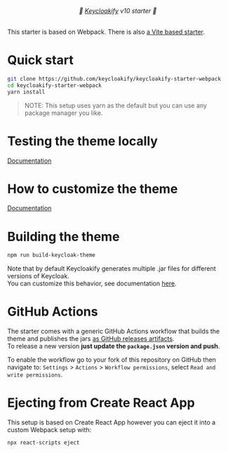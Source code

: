 <p align="center">
    <i>🚀 <a href="https://keycloakify.dev">Keycloakify</a> v10 starter 🚀</i>
    <br/>
    <br/>
</p>

This starter is based on Webpack. There is also [a Vite based starter](https://github.com/keycloakify/keycloakify-starter).  

# Quick start

```bash
git clone https://github.com/keycloakify/keycloakify-starter-webpack
cd keycloakify-starter-webpack
yarn install
```
> NOTE: This setup uses yarn as the default but you can use any package manager you like.  

# Testing the theme locally

[Documentation](https://docs.keycloakify.dev/v/v10/testing-your-theme)  

# How to customize the theme

[Documentation](https://docs.keycloakify.dev/v/v10/customization-strategies)

# Building the theme

```bash
npm run build-keycloak-theme
```

Note that by default Keycloakify generates multiple .jar files for different versions of Keycloak.  
You can customize this behavior, see documentation [here](https://docs.keycloakify.dev/v/v10/targetting-specific-keycloak-versions).  

# GitHub Actions

The starter comes with a generic GitHub Actions workflow that builds the theme and publishes
the jars [as GitHub releases artifacts](https://github.com/keycloakify/keycloakify-starter/releases/tag/v7.1.0).  
To release a new version **just update the `package.json` version and push**.

To enable the workflow go to your fork of this repository on GitHub then navigate to:
`Settings` > `Actions` > `Workflow permissions`, select `Read and write permissions`.

# Ejecting from Create React App

This setup is based on Create React App however you can eject it into a custom Webpack setup with:  

```bash
npx react-scripts eject
```
